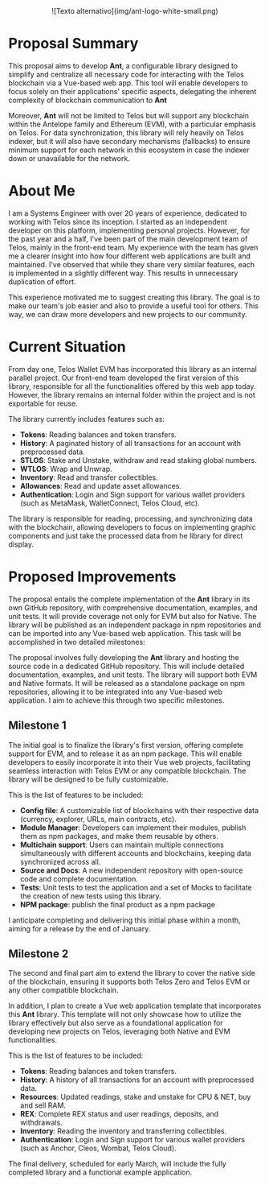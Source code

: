 <center>
![Texto alternativo](img/ant-logo-white-small.png)
</center>


# Proposal Summary

This proposal aims to develop **Ant**, a configurable library designed to simplify and centralize all necessary code for interacting with the Telos blockchain via a Vue-based web app. This tool will enable developers to focus solely on their applications' specific aspects, delegating the inherent complexity of blockchain communication to **Ant**

Moreover, **Ant** will not be limited to Telos but will support any blockchain within the Antelope family and Ethereum (EVM), with a particular emphasis on Telos. For data synchronization, this library will rely heavily on Telos indexer, but it will also have secondary mechanisms (fallbacks) to ensure minimum support for each network in this ecosystem in case the indexer down or unavailable for the network.

# About Me

I am a Systems Engineer with over 20 years of experience, dedicated to working with Telos since its inception. I started as an independent developer on this platform, implementing personal projects. However, for the past year and a half, I've been part of the main development team of Telos, mainly in the front-end team. My experience with the team has given me a clearer insight into how four different web applications are built and maintained. I've observed that while they share very similar features, each is implemented in a slightly different way. This results in unnecessary duplication of effort.

This experience motivated me to suggest creating this library. The goal is to make our team's job easier and also to provide a useful tool for others. This way, we can draw more developers and new projects to our community.

# Current Situation

From day one, Telos Wallet EVM has incorporated this library as an internal parallel project. Our front-end team developed the first version of this library, responsible for all the functionalities offered by this web app today. However, the library remains an internal folder within the project and is not exportable for reuse.

The library currently includes features such as:
- **Tokens**: Reading balances and token transfers.
- **History**: A paginated history of all transactions for an account with preprocessed data.
- **STLOS**: Stake and Unstake, withdraw and read staking global numbers.
- **WTLOS**: Wrap and Unwrap.
- **Inventory**: Read and transfer collectibles.
- **Allowances**: Read and update asset allowances.
- **Authentication**: Login and Sign support for various wallet providers (such as MetaMask, WalletConnect, Telos Cloud, etc).

The library is responsible for reading, processing, and synchronizing data with the blockchain, allowing developers to focus on implementing graphic components and just take the processed data from he library for direct display.

# Proposed Improvements

The proposal entails the complete implementation of the **Ant** library in its own GitHub repository, with comprehensive documentation, examples, and unit tests. It will provide coverage not only for EVM but also for Native. The library will be published as an independent package in npm repositories and can be imported into any Vue-based web application. This task will be accomplished in two detailed milestones:

The proposal involves fully developing the **Ant** library and hosting the source code in a dedicated GitHub repository. This will include detailed documentation, examples, and unit tests. The library will support both EVM and Native formats. It will be released as a standalone package on npm repositories, allowing it to be integrated into any Vue-based web application. I aim to achieve this through two specific milestones.

## Milestone 1

The initial goal is to finalize the library's first version, offering complete support for EVM, and to release it as an npm package. This will enable developers to easily incorporate it into their Vue web projects, facilitating seamless interaction with Telos EVM or any compatible blockchain. The library will be designed to be fully customizable.

This is the list of features to be included:
- **Config file**: A customizable list of blockchains with their respective data (currency, explorer, URLs, main contracts, etc).
- **Module Manager**: Developers can implement their modules, publish them as npm packages, and make them reusable by others.
- **Multichain support**: Users can maintain multiple connections simultaneously with different accounts and blockchains, keeping data synchronized across all.
- **Source and Docs**: A new independent repository with open-source code and complete documentation.
- **Tests**: Unit tests to test the application and a set of Mocks to facilitate the creation of new tests using this library.
- **NPM package**: publish the final product as a npm package

I anticipate completing and delivering this initial phase within a month, aiming for a release by the end of January.

## Milestone 2

The second and final part aim to extend the library to cover the native side of the blockchain, ensuring it supports both Telos Zero and Telos EVM or any other compatible blockchain.

In addition, I plan to create a Vue web application template that incorporates this **Ant** library. This template will not only showcase how to utilize the library effectively but also serve as a foundational application for developing new projects on Telos, leveraging both Native and EVM functionalities.


This is the list of features to be included:
- **Tokens**: Reading balances and token transfers.
- **History**: A history of all transactions for an account with preprocessed data.
- **Resources**: Updated readings, stake and unstake for CPU & NET, buy and sell RAM.
- **REX**: Complete REX status and user readings, deposits, and withdrawals.
- **Inventory**: Reading the inventory and transferring collectibles.
- **Authentication**: Login and Sign support for various wallet providers (such as Anchor, Cleos, Wombat, Telos Cloud).

The final delivery, scheduled for early March, will include the fully completed library and a functional example application.

